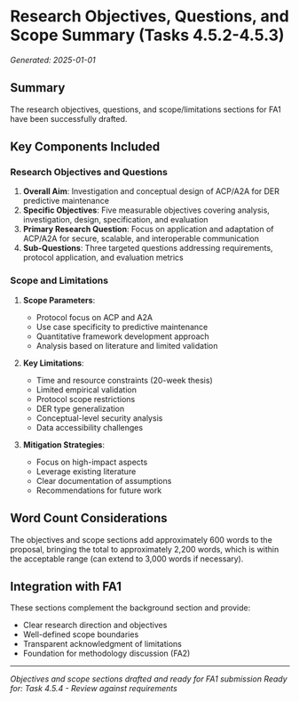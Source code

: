 # Research Objectives, Questions, and Scope Summary (Tasks 4.5.2-4.5.3)

*Generated: 2025-01-01*

## Summary

The research objectives, questions, and scope/limitations sections for FA1 have been successfully drafted.

## Key Components Included

### Research Objectives and Questions
1. **Overall Aim**: Investigation and conceptual design of ACP/A2A for DER predictive maintenance
2. **Specific Objectives**: Five measurable objectives covering analysis, investigation, design, specification, and evaluation
3. **Primary Research Question**: Focus on application and adaptation of ACP/A2A for secure, scalable, and interoperable communication
4. **Sub-Questions**: Three targeted questions addressing requirements, protocol application, and evaluation metrics

### Scope and Limitations
1. **Scope Parameters**:
   - Protocol focus on ACP and A2A
   - Use case specificity to predictive maintenance
   - Quantitative framework development approach
   - Analysis based on literature and limited validation

2. **Key Limitations**:
   - Time and resource constraints (20-week thesis)
   - Limited empirical validation
   - Protocol scope restrictions
   - DER type generalization
   - Conceptual-level security analysis
   - Data accessibility challenges

3. **Mitigation Strategies**:
   - Focus on high-impact aspects
   - Leverage existing literature
   - Clear documentation of assumptions
   - Recommendations for future work

## Word Count Considerations

The objectives and scope sections add approximately 600 words to the proposal, bringing the total to approximately 2,200 words, which is within the acceptable range (can extend to 3,000 words if necessary).

## Integration with FA1

These sections complement the background section and provide:
- Clear research direction and objectives
- Well-defined scope boundaries
- Transparent acknowledgment of limitations
- Foundation for methodology discussion (FA2)

---

*Objectives and scope sections drafted and ready for FA1 submission*
*Ready for: Task 4.5.4 - Review against requirements*
